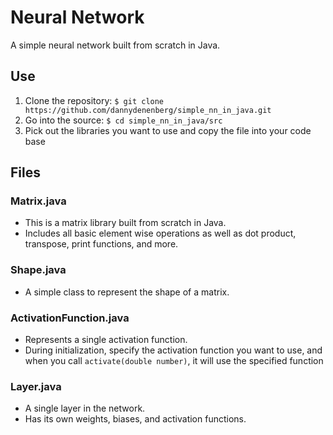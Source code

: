 # Neural Network 
A simple neural network built from scratch in Java.

## Use
1. Clone the repository: ```$ git clone https://github.com/dannydenenberg/simple_nn_in_java.git```
2. Go into the source: ```$ cd simple_nn_in_java/src```
3. Pick out the libraries you want to use and copy the file into your code base

## Files
### Matrix.java
 * This is a matrix library built from scratch in Java. 
 * Includes all basic element wise operations as well as dot product, transpose, print functions, and more.

### Shape.java
 * A simple class to represent the shape of a matrix.
 
### ActivationFunction.java
 * Represents a single activation function.
 * During initialization, specify the activation function you want to use, and when you call ```activate(double number)```, it will use the specified function
 
### Layer.java
 * A single layer in the network.
 * Has its own weights, biases, and activation functions.
 
